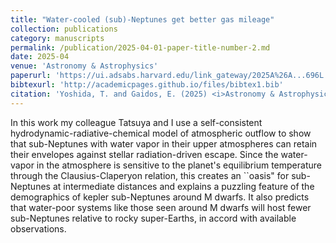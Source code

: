 ```yaml
---
title: "Water-cooled (sub)-Neptunes get better gas mileage"
collection: publications
category: manuscripts
permalink: /publication/2025-04-01-paper-title-number-2.md
date: 2025-04
venue: 'Astronomy & Astrophysics'
paperurl: 'https://ui.adsabs.harvard.edu/link_gateway/2025A%26A...696L..13Y/PUB_PDF'
bibtexurl: 'http://academicpages.github.io/files/bibtex1.bib'
citation: 'Yoshida, T. and Gaidos, E. (2025) <i>Astronomy & Astrophysics</i> 696, L13.'
---
```

In this work my colleague Tatsuya and I use a self-consistent hydrodynamic-radiative-chemical model of atmospheric outflow to show that sub-Neptunes with water vapor in their upper atmospheres can retain their envelopes against stellar radiation-driven escape.  Since the water-vapor in the atmosphere is sensitive to the planet's equilibrium temperature through the Clausius-Claperyon relation, this creates an ``oasis" for sub-Neptunes at intermediate distances and explains a puzzling feature of the demographics of kepler sub-Neptunes around M dwarfs.  It also predicts that water-poor systems like those seen around M dwarfs will host fewer sub-Neptunes relative to rocky super-Earths, in accord with available observations.
